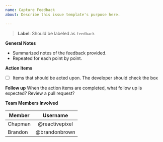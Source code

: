 ```yaml
---
name: Capture Feedback
about: Describe this issue template's purpose here.

---
```


> **Label**: Should be labeled as `feedback`

**General Notes**
* Summarized notes of the feedback provided.
* Repeated for each point by point.

**Action Items**
* [ ] Items that should be acted upon. The developer should check the box 

**Follow up**
When the action items are completed, what follow up is expected? Review a pull request?

**Team Members Involved**

| Member        | Username           | 
| ------------- |:-------------:| 
| Chapman | @reactivepixel |
| Brandon | @brandonbrown |
